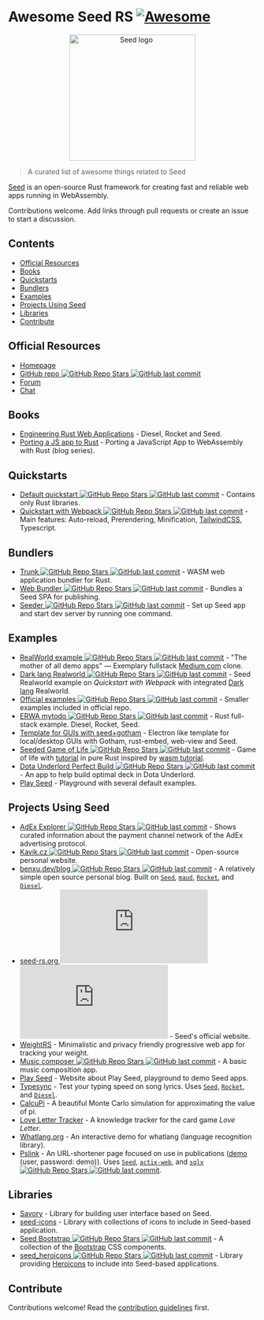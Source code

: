 <!--lint disable double-link-->

# Awesome Seed RS [![Awesome](https://awesome.re/badge.svg)](https://awesome.re)

<p align="center">
    <a href="https://seed-rs.org/">
        <img src="https://raw.githubusercontent.com/seed-rs/seed-rs.org/81ed1acc77062ede3295683f21f2d39611843192/seed_branding/seed_logo.min.svg" width="256" title="Seed logo">
    </a>
</p>

> A curated list of awesome things related to Seed

[Seed](https://seed-rs.org/) is an open-source Rust framework for creating fast and reliable web apps running in WebAssembly.

Contributions welcome. Add links through pull requests or create an issue to start a discussion.

## Contents

- [Official Resources](#official-resources)
- [Books](#books)
- [Quickstarts](#quickstarts)
- [Bundlers](#bundlers)
- [Examples](#examples)
- [Projects Using Seed](#projects-using-seed)
- [Libraries](#libraries)
- [Contribute](#contribute)

## Official Resources

- [Homepage](https://seed-rs.org/)
- [GitHub repo ![GitHub Repo Stars](https://img.shields.io/github/stars/seed-rs/seed) ![GitHub last commit](https://img.shields.io/github/last-commit/seed-rs/seed)](https://github.com/seed-rs/seed)
- [Forum](https://seed.discourse.group)
- [Chat](https://discord.gg/JHHcHp5)

## Books
- [Engineering Rust Web Applications](https://erwabook.com/) - Diesel, Rocket and Seed.
- [Porting a JS app to Rust](https://slowtec.de/posts/2019-12-20-porting-javascript-to-rust-part-1.html) - Porting a JavaScript App to WebAssembly with Rust (blog series).

## Quickstarts

- [Default quickstart ![GitHub Repo Stars](https://img.shields.io/github/stars/seed-rs/seed-quickstart) ![GitHub last commit](https://img.shields.io/github/last-commit/seed-rs/seed-quickstart)](https://github.com/seed-rs/seed-quickstart) - Contains only Rust libraries.
- [Quickstart with Webpack ![GitHub Repo Stars](https://img.shields.io/github/stars/seed-rs/seed-quickstart-webpack) ![GitHub last commit](https://img.shields.io/github/last-commit/seed-rs/seed-quickstart-webpack)](https://github.com/seed-rs/seed-quickstart-webpack) - Main features: Auto-reload, Prerendering, Minification, [TailwindCSS](https://tailwindcss.com/), Typescript.

## Bundlers

- [Trunk ![GitHub Repo Stars](https://img.shields.io/github/stars/thedodd/trunk) ![GitHub last commit](https://img.shields.io/github/last-commit/thedodd/trunk)](https://github.com/thedodd/trunk) - WASM web application bundler for Rust.
- [Web Bundler ![GitHub Repo Stars](https://img.shields.io/github/stars/panoptix-za/web-bundler) ![GitHub last commit](https://img.shields.io/github/last-commit/panoptix-za/web-bundler)](https://github.com/panoptix-za/web-bundler) - Bundles a Seed SPA for publishing.
- [Seeder ![GitHub Repo Stars](https://img.shields.io/github/stars/MartinKavik/seeder) ![GitHub last commit](https://img.shields.io/github/last-commit/MartinKavik/seeder)](https://github.com/MartinKavik/seeder) - Set up Seed app and start dev server by running one command.

## Examples

- [RealWorld example ![GitHub Repo Stars](https://img.shields.io/github/stars/seed-rs/seed-rs-realworld) ![GitHub last commit](https://img.shields.io/github/last-commit/seed-rs/seed-rs-realworld)](https://github.com/seed-rs/seed-rs-realworld) - "The mother of all demo apps" — Exemplary fullstack [Medium.com](https://medium.com/) clone.
- [Dark lang Realworld ![GitHub Repo Stars](https://img.shields.io/github/stars/MartinKavik/seed-realworld-darklang) ![GitHub last commit](https://img.shields.io/github/last-commit/MartinKavik/seed-realworld-darklang)](https://github.com/MartinKavik/seed-realworld-darklang) - Seed Realworld example on _Quickstart with Webpack_ with integrated [Dark lang](https://darklang.com/) Realworld.
- [Official examples ![GitHub Repo Stars](https://img.shields.io/github/stars/seed-rs/seed) ![GitHub last commit](https://img.shields.io/github/last-commit/seed-rs/seed)](https://github.com/seed-rs/seed/tree/master/examples) - Smaller examples included in official repo.
- [ERWA mytodo ![GitHub Repo Stars](https://img.shields.io/github/stars/seed-rs/erwa_mytodo) ![GitHub last commit](https://img.shields.io/github/last-commit/seed-rs/erwa_mytodo)](https://github.com/seed-rs/erwa_mytodo) - Rust full-stack example. Diesel, Rocket, Seed.
- [Template for GUIs with seed+gotham](https://gitlab.com/liketechnik/local-gui-seed-gotham) - Electron like template for local/desktop GUIs with Gotham, rust-embed, web-view and Seed.
- [Seeded Game of Life ![GitHub Repo Stars](https://img.shields.io/github/stars/arn-the-long-beard/seeded_game_of_life) ![GitHub last commit](https://img.shields.io/github/last-commit/arn-the-long-beard/seeded_game_of_life)](https://github.com/arn-the-long-beard/seeded_game_of_life) - Game of life with [tutorial](https://dev.to/arnthelongbeard/how-to-only-rust-for-web-frontend-1026) in pure Rust inspired by [wasm tutorial](https://rustwasm.github.io/docs/book/).
- [Dota Underlord Perfect Build ![GitHub Repo Stars](https://img.shields.io/github/stars/warycat/dotawasm) ![GitHub last commit](https://img.shields.io/github/last-commit/warycat/dotawasm)](https://github.com/warycat/dotawasm) - An app to help build optimal deck in Dota Underlord.
- [Play Seed](https://ide.play-seed.dev) - Playground with several default examples.

## Projects Using Seed

- [AdEx Explorer ![GitHub Repo Stars](https://img.shields.io/github/stars/adexnetwork/adex-explorer) ![GitHub last commit](https://img.shields.io/github/last-commit/adexnetwork/adex-explorer)](https://github.com/adexnetwork/adex-explorer) - Shows curated information about the payment channel network of the AdEx advertising protocol.
- [Kavik.cz ![GitHub Repo Stars](https://img.shields.io/github/stars/MartinKavik/kavik.cz) ![GitHub last commit](https://img.shields.io/github/last-commit/MartinKavik/kavik.cz)](https://github.com/MartinKavik/kavik.cz) - Open-source personal website.
- [benxu.dev/blog ![GitHub Repo Stars](https://img.shields.io/github/stars/AlterionX/benxu-dev) ![GitHub last commit](https://img.shields.io/github/last-commit/AlterionX/benxu-dev)](https://github.com/AlterionX/benxu-dev) - A relatively simple open source personal blog. Built on [`Seed`](https://seed-rs.org/), [`maud`](https://maud.lambda.xyz), [`Rocket`](https://rocket.rs), and [`Diesel`](https://diesel.rs).
- [seed-rs.org ![GitHub Repo Stars](https://img.shields.io/github/stars/seed-rs/seed-rs.org) ![GitHub last commit](https://img.shields.io/github/last-commit/seed-rs/seed-rs.org)](https://github.com/seed-rs/seed-rs.org) - Seed's official website.
- [WeightRS](https://gitlab.com/mkroehnert/weightrs) - Minimalistic and privacy friendly progressive web app for tracking your weight.
- [Music composer ![GitHub Repo Stars](https://img.shields.io/github/stars/ethanboxx/planters-rdconf-hackathon-project) ![GitHub last commit](https://img.shields.io/github/last-commit/ethanboxx/planters-rdconf-hackathon-project)](https://github.com/ethanboxx/planters-rdconf-hackathon-project) - A basic music composition app.
- [Play Seed](https://play-seed.dev) - Website about Play Seed, playground to demo Seed apps.
- [Typesync](https://typesync.rutrum.net) - Test your typing speed on song lyrics.  Uses [`Seed`](https://seed-rs.org/), [`Rocket`](https://rocket.rs), and [`Diesel`](https://diesel.rs).
- [CalcuPi](https://dvjn.github.io/CalcuPi) - A beautiful Monte Carlo simulation for approximating the value of pi.
- [Love Letter Tracker](https://www.fosskers.ca/en/tools/love-letter) - A knowledge tracker for the card game _Love Letter_.
- [Whatlang.org](https://whatlang.org/) - An interactive demo for whatlang (language recognition library).
- [Pslink](https://pslink.teilgedanken.de) - An URL-shortener page focused on use in publications ([demo](https://demo.pslink.teilgedanken.de/app/) (user, password: demo)).  Uses [`Seed`](https://seed-rs.org/), [`actix-web`](https://actix.rs/), and [`sqlx` ![GitHub Repo Stars](https://img.shields.io/github/stars/launchbadge/sqlx) ![GitHub last commit](https://img.shields.io/github/last-commit/launchbadge/sqlx)](https://github.com/launchbadge/sqlx).

## Libraries

- [Savory](https://gitlab.com/MAlrusayni/savory) - Library for building user interface based on Seed.
- [seed-icons](https://crates.io/crates/seed-icons) - Library with collections of icons to include in Seed-based application.
- [Seed Bootstrap ![GitHub Repo Stars](https://img.shields.io/github/stars/panoptix-za/seed-bootstrap) ![GitHub last commit](https://img.shields.io/github/last-commit/panoptix-za/seed-bootstrap)](https://github.com/panoptix-za/seed-bootstrap) - A collection of the [Bootstrap](https://getbootstrap.com/) CSS components.
- [seed_heroicons ![GitHub Repo Stars](https://img.shields.io/github/stars/mh84/seed_heroicons) ![GitHub last commit](https://img.shields.io/github/last-commit/mh84/seed_heroicons)](https://github.com/mh84/seed_heroicons) - Library providing [Heroicons](https://heroicons.com/) to include into Seed-based applications.

## Contribute

Contributions welcome! Read the [contribution guidelines](contributing.md) first.
